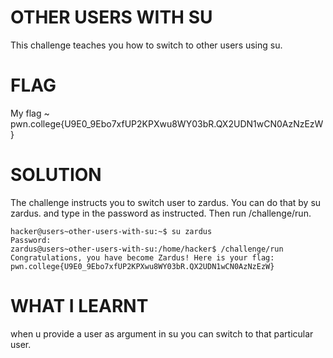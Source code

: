 
# OTHER USERS WITH SU

This challenge teaches you how to switch to other users using su.

# FLAG

My flag ~ pwn.college{U9E0_9Ebo7xfUP2KPXwu8WY03bR.QX2UDN1wCN0AzNzEzW}

# SOLUTION

The challenge instructs you to switch user to zardus. You can do that by su zardus. and type in the password as instructed. Then run /challenge/run.


```
hacker@users~other-users-with-su:~$ su zardus
Password:
zardus@users~other-users-with-su:/home/hacker$ /challenge/run
Congratulations, you have become Zardus! Here is your flag:
pwn.college{U9E0_9Ebo7xfUP2KPXwu8WY03bR.QX2UDN1wCN0AzNzEzW}

```


# WHAT I LEARNT

when u provide a user as argument in su you can switch to that particular user.